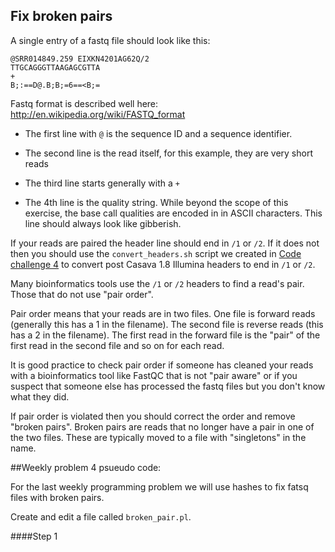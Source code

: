 ## Fix broken pairs

A single entry of a fastq file should look like this:

```
@SRR014849.259 EIXKN4201AG62Q/2
TTGCAGGGTTAAGAGCGTTA
+
B;:==D@.B;B;=6==<B;=
```

Fastq format is described well here: http://en.wikipedia.org/wiki/FASTQ_format

- The first line with `@` is the sequence ID and a sequence identifier. 

- The second line is the read itself, for this example, they are very short reads

- The third line starts generally with a `+` 

- The 4th line is the quality string. While beyond the scope of this exercise, the base call qualities are encoded in in ASCII characters. This line should always look like gibberish.

If your reads are paired the header line should end in `/1` or `/2`. If it does not then you should use the `convert_headers.sh` script we created in [Code challenge 4](https://github.com/NGSAnalysisOnBeocatClass/in_class_problems/blob/master/Lecture3.md#code-challenge-4) to convert post Casava 1.8 Illumina headers to end in `/1` or `/2`.

Many bioinformatics tools use the `/1` or `/2` headers to find a read's pair. Those that do not use "pair order". 

Pair order means that your reads are in two files. One file is forward reads (generally this has a 1 in the filename). The second file is reverse reads (this has a 2 in the filename). The first read in the forward file is the "pair" of the first read in the second file and so on for each read.

It is good practice to check pair order if someone has cleaned your reads with a bioinformatics tool like FastQC that is not "pair aware" or if you suspect that someone else has processed the fastq files but you don't know what they did.

If pair order is violated then you should correct the order and remove "broken pairs". Broken pairs are reads that no longer have a pair in one of the two files. These are typically moved to a file with "singletons" in the name.

##Weekly problem 4 psueudo code:

For the last weekly programming problem we will use hashes to fix fatsq files with broken pairs.

Create and edit a file called `broken_pair.pl`.

####Step 1


